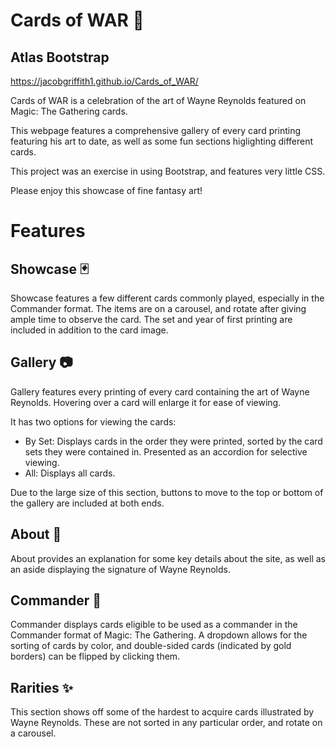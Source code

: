 # Cards of WAR :flower_playing_cards:
## Atlas Bootstrap

https://jacobgriffith1.github.io/Cards_of_WAR/

Cards of WAR is a celebration of the art of Wayne Reynolds featured on Magic: The Gathering cards.

This webpage features a comprehensive gallery of every card printing featuring his art to date, as well as some fun sections higlighting different cards.

This project was an exercise in using Bootstrap, and features very little CSS.

Please enjoy this showcase of fine fantasy art!

# Features
## Showcase :black_joker:

Showcase features a few different cards commonly played, especially in the Commander format. The items are on a carousel, and rotate after giving ample time to observe the card. The set and year of first printing are included in addition to the card image.

## Gallery :camera:

Gallery features every printing of every card containing the art of Wayne Reynolds. Hovering over a card will enlarge it for ease of viewing.

It has two options for viewing the cards:
- By Set: Displays cards in the order they were printed, sorted by the card sets they were contained in. Presented as an accordion for selective viewing.
- All: Displays all cards.

Due to the large size of this section, buttons to move to the top or bottom of the gallery are included at both ends.

## About :book:

About provides an explanation for some key details about the site, as well as an aside displaying the signature of Wayne Reynolds.

## Commander :crown:

Commander displays cards eligible to be used as a commander in the Commander format of Magic: The Gathering. A dropdown allows for the sorting of cards by color, and double-sided cards (indicated by gold borders) can be flipped by clicking them.

## Rarities :sparkles:

This section shows off some of the hardest to acquire cards illustrated by Wayne Reynolds. These are not sorted in any particular order, and rotate on a carousel.
